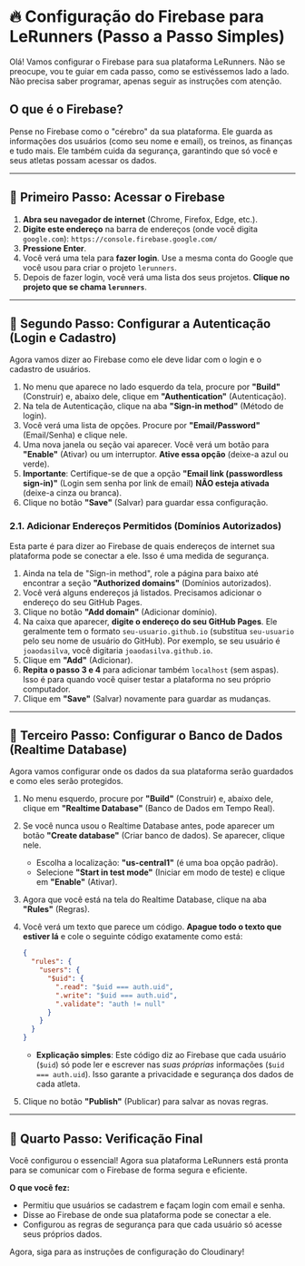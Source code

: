 # 🔥 Configuração do Firebase para LeRunners (Passo a Passo Simples)

Olá! Vamos configurar o Firebase para sua plataforma LeRunners. Não se preocupe, vou te guiar em cada passo, como se estivéssemos lado a lado. Não precisa saber programar, apenas seguir as instruções com atenção.

## O que é o Firebase?

Pense no Firebase como o "cérebro" da sua plataforma. Ele guarda as informações dos usuários (como seu nome e email), os treinos, as finanças e tudo mais. Ele também cuida da segurança, garantindo que só você e seus atletas possam acessar os dados.

--- 

## 🚀 Primeiro Passo: Acessar o Firebase

1.  **Abra seu navegador de internet** (Chrome, Firefox, Edge, etc.).
2.  **Digite este endereço** na barra de endereços (onde você digita `google.com`): `https://console.firebase.google.com/`
3.  **Pressione Enter**.
4.  Você verá uma tela para **fazer login**. Use a mesma conta do Google que você usou para criar o projeto `lerunners`.
5.  Depois de fazer login, você verá uma lista dos seus projetos. **Clique no projeto que se chama `lerunners`**.

--- 

## 🔐 Segundo Passo: Configurar a Autenticação (Login e Cadastro)

Agora vamos dizer ao Firebase como ele deve lidar com o login e o cadastro de usuários.

1.  No menu que aparece no lado esquerdo da tela, procure por **"Build"** (Construir) e, abaixo dele, clique em **"Authentication"** (Autenticação).
2.  Na tela de Autenticação, clique na aba **"Sign-in method"** (Método de login).
3.  Você verá uma lista de opções. Procure por **"Email/Password"** (Email/Senha) e clique nele.
4.  Uma nova janela ou seção vai aparecer. Você verá um botão para **"Enable"** (Ativar) ou um interruptor. **Ative essa opção** (deixe-a azul ou verde).
5.  **Importante**: Certifique-se de que a opção **"Email link (passwordless sign-in)"** (Login sem senha por link de email) **NÃO esteja ativada** (deixe-a cinza ou branca).
6.  Clique no botão **"Save"** (Salvar) para guardar essa configuração.

### 2.1. Adicionar Endereços Permitidos (Domínios Autorizados)

Esta parte é para dizer ao Firebase de quais endereços de internet sua plataforma pode se conectar a ele. Isso é uma medida de segurança.

1.  Ainda na tela de "Sign-in method", role a página para baixo até encontrar a seção **"Authorized domains"** (Domínios autorizados).
2.  Você verá alguns endereços já listados. Precisamos adicionar o endereço do seu GitHub Pages.
3.  Clique no botão **"Add domain"** (Adicionar domínio).
4.  Na caixa que aparecer, **digite o endereço do seu GitHub Pages**. Ele geralmente tem o formato `seu-usuario.github.io` (substitua `seu-usuario` pelo seu nome de usuário do GitHub). Por exemplo, se seu usuário é `joaodasilva`, você digitaria `joaodasilva.github.io`.
5.  Clique em **"Add"** (Adicionar).
6.  **Repita o passo 3 e 4** para adicionar também `localhost` (sem aspas). Isso é para quando você quiser testar a plataforma no seu próprio computador.
7.  Clique em **"Save"** (Salvar) novamente para guardar as mudanças.

--- 

## 📝 Terceiro Passo: Configurar o Banco de Dados (Realtime Database)

Agora vamos configurar onde os dados da sua plataforma serão guardados e como eles serão protegidos.

1.  No menu esquerdo, procure por **"Build"** (Construir) e, abaixo dele, clique em **"Realtime Database"** (Banco de Dados em Tempo Real).
2.  Se você nunca usou o Realtime Database antes, pode aparecer um botão **"Create database"** (Criar banco de dados). Se aparecer, clique nele.
    *   Escolha a localização: **"us-central1"** (é uma boa opção padrão).
    *   Selecione **"Start in test mode"** (Iniciar em modo de teste) e clique em **"Enable"** (Ativar).
3.  Agora que você está na tela do Realtime Database, clique na aba **"Rules"** (Regras).
4.  Você verá um texto que parece um código. **Apague todo o texto que estiver lá** e cole o seguinte código exatamente como está:

    ```json
    {
      "rules": {
        "users": {
          "$uid": {
            ".read": "$uid === auth.uid",
            ".write": "$uid === auth.uid",
            ".validate": "auth != null"
          }
        }
      }
    }
    ```

    *   **Explicação simples**: Este código diz ao Firebase que cada usuário (`$uid`) só pode ler e escrever nas *suas próprias* informações (`$uid === auth.uid`). Isso garante a privacidade e segurança dos dados de cada atleta.

5.  Clique no botão **"Publish"** (Publicar) para salvar as novas regras.

--- 

## 🎉 Quarto Passo: Verificação Final

Você configurou o essencial! Agora sua plataforma LeRunners está pronta para se comunicar com o Firebase de forma segura e eficiente.

**O que você fez:**
-   Permitiu que usuários se cadastrem e façam login com email e senha.
-   Disse ao Firebase de onde sua plataforma pode se conectar a ele.
-   Configurou as regras de segurança para que cada usuário só acesse seus próprios dados.

Agora, siga para as instruções de configuração do Cloudinary!


